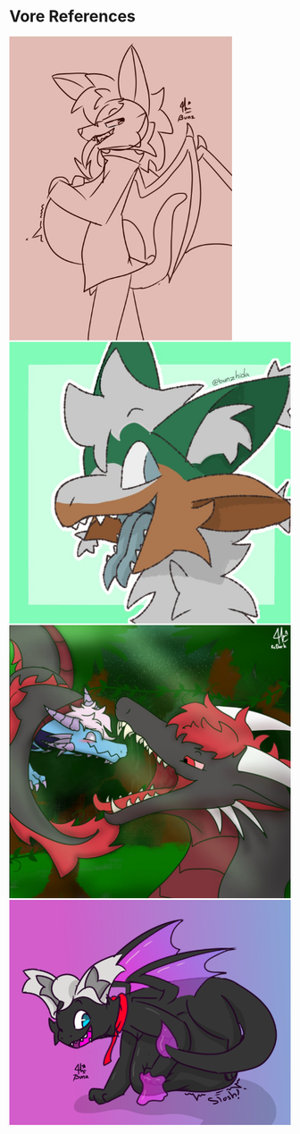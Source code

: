 # Vore References
![Bat Vore](batv.png)
![Gray - nobody185](FZmyiKgXkAEkE77.jpg)
![Darky - Semi](FHFwB7LXwAganMv.jpg)
![Whisp](FdGKWmfakAIHnl9.png)
